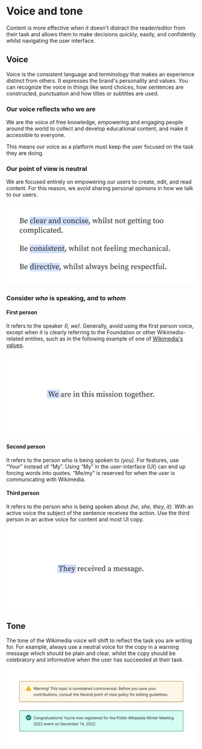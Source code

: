 # Voice and tone

Content is more effective when it doesn't distract the reader/editor from their task and allows them to make decisions quickly, easily, and confidently whilst navigating the user interface.

## Voice

Voice is the consistent language and terminology that makes an experience distinct from others. It expresses the brand's personality and values. You can recognize the voice in things like word choices, how sentences are constructed, punctuation and how titles or subtitles are used.

### Our voice reflects who we are

We are the voice of free knowledge, empowering and engaging people around the world to collect and develop educational content, and make it accessible to everyone.

This means our voice as a platform must keep the user focused on the task they are doing.

### Our point of view is neutral

We are focused entirely on empowering our users to create, edit, and read content. For this reason, we avoid sharing personal opinions in how we talk to our users.

<div class="cdx-docs-example">

![Large text reading "Be clear and concise, whilst not getting too complicated. Be consistent, whilst not feeling mechanical. Be directive, whilst always being respectful."](../assets/content-guidelines/voice-and-tone/voice-neutral.svg)

</div>

### Consider *who* is speaking, and to *whom*

#### First person ####
It refers to the speaker *(I, we)*. Generally, avoid using the first person voice, except when it is clearly referring to the Foundation or other Wikimedia-related entities, such as in the following example of one of [Wikimedia's values](https://wikimediafoundation.org/about/values/).

<div class="cdx-docs-example">

![Large text reading, "We are in this mission together”.](../assets/content-guidelines/voice-and-tone/voice-first-person.svg)

</div>

#### Second person ####
It refers to the person who is being spoken to *(you)*. For features, use “Your” instead of “My”. Using “My” in the user-interface (UI) can end up forcing words into quotes. “Me/my” is reserved for when the user is communicating with Wikimedia.

<cdx-demo-rules>
<template #do-media>

![Large text reading, "Check your events page".](../assets/content-guidelines/voice-and-tone/voice-second-person-do.svg)

</template>
<template #do-text>

- Use second person when instructing the user to perform an action

</template>
<template #dont-media>

![Large text reading, "Check your “My Events” page".](../assets/content-guidelines/voice-and-tone/voice-second-person-dont.svg)

</template>
<template #dont-text>

- Use first person to describe user ownership

</template>
</cdx-demo-rules>

#### Third person ####
It refers to the person who is being spoken about *(he, she, they, it)*. With an active voice the subject of the sentence receives the action. Use the third person in an active voice for content and most UI copy.

<div class="cdx-docs-example">

![Large text suggesting writing, "They received a message."](../assets/content-guidelines/voice-and-tone/voice-third-person.svg)

</div>

## Tone

The tone of the Wikimedia voice will shift to reflect the task you are writing for. For example, always use a neutral voice for the copy in a warning message which should be plain and clear, whilst the copy should be celebratory and informative when the user has succeeded at their task.

<div class="cdx-docs-example">

![Warning message above a positive message, both conveying exmaples of how to write tone in a neutral voice for different severity of messages.](../assets/content-guidelines/voice-and-tone/tone.svg)

</div>